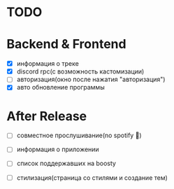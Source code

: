 # TODO

# Backend & Frontend

-   [x] информация о треке
-   [x] discord rpc(с возможность кастомизации)
-   [ ] авторизация(окно после нажатия "авторизация")
-   [x] авто обновление программы

# After Release
-   [ ] совместное прослушивание(no spotify 🤫)
-   [ ] информация о приложении
-   [ ] список поддержавших на boosty
-   [ ] стилизация(страница со стилями и создание тем)

